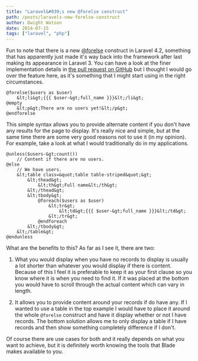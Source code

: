 ```yaml
---
title: "Laravel&#039;s new @forelse construct"
path: /posts/laravels-new-forelse-construct
author: Dwight Watson
date: 2014-07-15
tags: ["laravel", "php"]
---
```


Fun to note that there is a new [@forelse](https://twitter.com/laravelphp/status/487695515673710593) construct in Laravel 4.2, something that has apparently just made it&#039;s way back into the framework after last making its appearance in Laravel 3. You can have a look at the finer implementation details in [the pull request on GitHub](https://github.com/laravel/framework/pull/5028) but I thought I would go over the feature here, as it&#039;s something that I might start using in the right circumstances.

	@forelse($users as $user)
	    &lt;li&gt;{{{ $user-&gt;full_name }}}&lt;/li&gt;
	@empty
		&lt;p&gt;There are no users yet!&lt;/p&gt;
	@endforelse
	
This simple syntax allows you to provide alternate content if you don&#039;t have any results for the page to display. It&#039;s really nice and simple, but at the same time there are some very good reasons not to use it (in my opinion). For example, take a look at what I would traditionally do in my applications.

    @unless($users-&gt;count())
	    // Content if there are no users.
	@else
		// We have users.
		&lt;table class=&quot;table table-striped&quot;&gt;
			&lt;thead&gt;
				&lt;th&gt;Full name&lt;/th&gt;
			&lt;/thead&gt;
			&lt;tbody&gt;
				@foreach($users as $user)
					&lt;tr&gt;
						&lt;td&gt;{{{ $user-&gt;full_name }}}&lt;/td&gt;
					&lt;/tr&gt;
				@endforeach
			&lt;/tbody&gt;
		&lt;/table&gt;
	@endunless
	
What are the benefits to this? As far as I see it, there are two:

1. What you would display when you have no records to display is usually a lot shorter than whatever you would display if there is content. Because of this I feel it is preferable to keep it as your first clause so you know where it is when you need to find it. If it was placed at the bottom you would have to scroll through the actual content which can vary in length.

2. It allows you to provide content around your records if do have any. If I wanted to use a table in the top example I would have to place it around the whole `@forelse` construct and have it display whether or not I have records. The bottom solution allows me to only display a table if I have records and then show something completely difference if I don&#039;t.

Of course there are use cases for both and it really depends on what you want to achieve, but it is definitely worth knowing the tools that Blade makes available to you.
